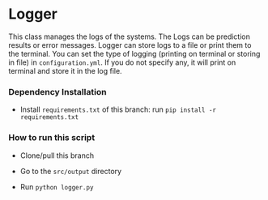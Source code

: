 # Logger
This class manages the logs of the systems. The Logs can be prediction results or error messages. Logger can store logs to a file or print them to the terminal. You can set the type of logging (printing on terminal or storing in file) in `configuration.yml`. If you do not specify any, it will print on terminal and store it in the log file. 

### Dependency Installation
- Install `requirements.txt` of this branch: run `pip install -r requirements.txt`


### How to run this script  
- Clone/pull this branch

- Go to the `src/output` directory

- Run `python logger.py`